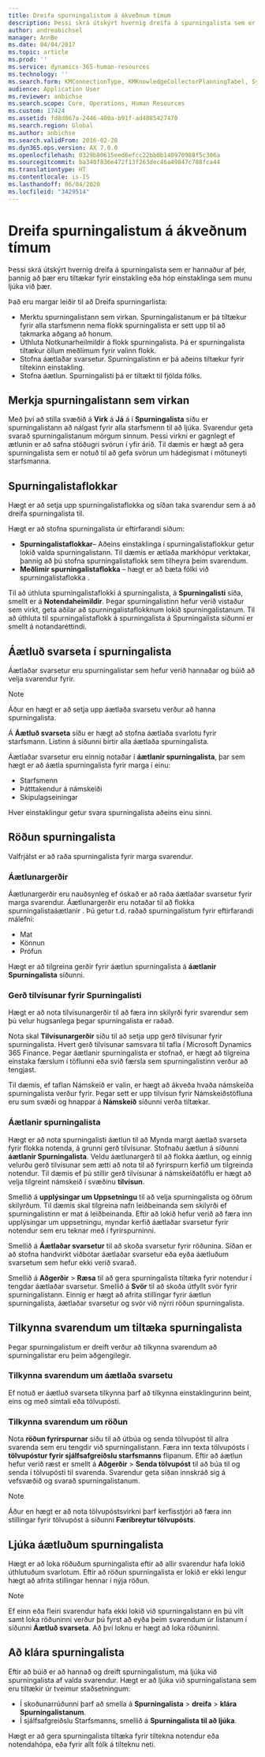 ```yaml
---
title: Dreifa spurningalistum á ákveðnum tímum
description: Þessi skrá útskýrt hvernig dreifa á spurningalista sem er hannaður af þér, þannig að þær eru tiltækar fyrir einstakling eða hóp einstaklinga sem munu ljúka við þær.
author: andreabichsel
manager: AnnBe
ms.date: 04/04/2017
ms.topic: article
ms.prod: ''
ms.service: dynamics-365-human-resources
ms.technology: ''
ms.search.form: KMConnectionType, KMKnowledgeCollectorPlanningTabel, SysEmailParameters, HcmLearningWorkspace
audience: Application User
ms.reviewer: anbichse
ms.search.scope: Core, Operations, Human Resources
ms.custom: 17424
ms.assetid: fd8d867a-2446-400a-b91f-ad4085427470
ms.search.region: Global
ms.author: anbichse
ms.search.validFrom: 2016-02-28
ms.dyn365.ops.version: AX 7.0.0
ms.openlocfilehash: 0329b80615eed6efcc22bb0b140970988f5c306a
ms.sourcegitcommit: ba340f836e472f13f263dec46a49847c788fca44
ms.translationtype: HT
ms.contentlocale: is-IS
ms.lasthandoff: 06/04/2020
ms.locfileid: "3429514"
---
```

# <a name="distribute-and-schedule-questionnaires"></a>Dreifa spurningalistum á ákveðnum tímum

Þessi skrá útskýrt hvernig dreifa á spurningalista sem er hannaður af þér, þannig að þær eru tiltækar fyrir einstakling eða hóp einstaklinga sem munu ljúka við þær. 

Það eru margar leiðir til að Dreifa spurningarlista:

-   Merktu spurningalistann sem virkan. Spurningalistanum er þá tiltækur fyrir alla starfsmenn nema flokk spurningalista er sett upp til að takmarka aðgang að honum.
-   Úthluta Notkunarheilmildir á flokk spurningalista. Þá er spurningalista tiltækur öllum meðlimum fyrir valinn flokk.
-   Stofna áætlaðar svarsetur. Spurningalistinn er þá aðeins tiltækur fyrir tiltekinn einstakling.
-   Stofna áætlun. Spurningalisti þá er tiltækt til fjölda fólks.

## <a name="marking-a-questionnaire-as-active"></a>Merkja spurningalistann sem virkan

Með því að stilla svæðið á **Virk** á **Já** á í **Spurningalista** síðu er spurningalistann að nálgast fyrir alla starfsmenn til að ljúka. Svarendur geta svarað spurningalistanum mörgum sinnum. Þessi virkni er gagnlegt ef ætlunin er að safna stöðugri svörun í yfir árið. Til dæmis er hægt að gera spurningalista sem er notuð til að gefa svörun um hádegismat í mötuneyti starfsmanna.

## <a name="questionnaire-groups"></a>Spurningalistaflokkar

Hægt er að setja upp spurningalistaflokka og síðan taka svarendur sem á að dreifa spurningalista til. 

Hægt er að stofna spurningalista úr eftirfarandi síðum:

-   **Spurningalistaflokkar**– Aðeins einstaklinga í spurningalistaflokkur getur lokið valda spurningalistann. Til dæmis er ætlaða markhópur verktakar, þannig að þú stofna spurningalistaflokk sem tilheyra þeim svarendum.
-   **Meðlimir spurningalistaflokka** – hægt er að bæta fólki við spurningalistaflokka .

Til að úthluta spurningalistaflokki á spurningalista, á **Spurningalisti** síða, smellt er á **Notendaheimildir**. Þegar spurningalistinn hefur verið vistaður sem virkt, geta aðilar að spurningalistaflokknum lokið spurningalistanum. Til að úthluta til spurningalistaflokk á spurningalista á Spurningalista síðunni er smellt á notandaréttindi.

## <a name="planned-answer-sessions-in-a-questionnaire"></a>Áætluð svarseta í spurningalista

Áætlaðar svarsetur eru spurningalistar sem hefur verið hannaðar og búið að velja svarendur fyrir. 

> [!NOTE]
> Áður en hægt er að setja upp áætlaða svarsetu verður að hanna spurningalista. 

Á **Áætluð svarseta** síðu er hægt að stofna áætlaða svarlotu fyrir starfsmann. Listinn á síðunni birtir alla áætlaða spurningalista. 

Áætlaðar svarsetur eru einnig notaðar í **áætlanir spurningalista**, þar sem hægt er að áætla spurningalista fyrir marga í einu:

-   Starfsmenn
-   Þátttakendur á námskeiði
-   Skipulagseiningar

Hver einstaklingur getur svara spurningalista aðeins einu sinni.

## <a name="scheduling-a-questionnaire"></a>Röðun spurningalista

Valfrjálst er að raða spurningalista fyrir marga svarendur.

### <a name="planning-types"></a>Áætlunargerðir

Áætlunargerðir eru nauðsynleg ef óskað er að raða áætlaðar svarsetur fyrir marga svarendur. Áætlunargerðir eru notaðar til að flokka spurningalistaáætlanir . Þú getur t.d. raðað spurningalistum fyrir eftirfarandi málefni:

-   Mat
-   Könnun
-   Prófun

Hægt er að tilgreina gerðir fyrir áætlun spurningalista á **áætlanir Spurningalista** síðunni.

### <a name="reference-types-for-questionnaire"></a>Gerð tilvísunar fyrir Spurningalisti

Hægt er að nota tilvísunargerðir til að færa inn skilyrði fyrir svarendur sem þú velur hugsanlega þegar spurningalista er raðað. 

Nota skal **Tilvísunargerðir** síðu til að setja upp gerð tilvísunar fyrir spurningalista. Hvert gerð tilvísunar samsvara til tafla í Microsoft Dynamics 365 Finance. Þegar áætlanir spurningalista er stofnað, er hægt að tilgreina einstaka færslum í töflunni eða svið færsla sem spurningalistinn verður að tengjast. 

Til dæmis, ef taflan Námskeið er valin, er hægt að ákveða hvaða námskeiða spurningalista verður fyrir. Þegar sett er upp tilvísun fyrir Námskeiðstöfluna eru sum svæði og hnappar á **Námskeið** síðunni verða tiltækar.

### <a name="questionnaire-schedules"></a>Áætlanir spurningalista

Hægt er að nota spurningalisti áætlun til að Mynda margt áætlað svarseta fyrir flokka notenda, á grunni gerð tilvísunar. Stofnaðu áætlun á síðunni **áætlanir Spurningalista**. Veldu áætlunargerð til að flokka áætlun, og einnig velurðu gerð tilvísunar sem ætti að nota til að fyrirspurn kerfið um tilgreinda notendur. Til dæmis ef þú stillir gerð tilvísunar á námskeiðatöflu er hægt að velja tilgreint námskeið í svæðinu **tilvísun**. 

Smellið á **upplýsingar um Uppsetningu** til að velja spurningalista og öðrum skilyrðum. Til dæmis skal tilgreina nafn leiðbeinanda sem skilyrði ef spurningalistinn er mat á leiðbeinanda. Eftir að lokið hefur verið að færa inn upplýsingar um uppsetningu, myndar kerfið áætlaðar svarsetur fyrir notendur sem eru teknar með í fyrirspurninni. 

Smellið á **Áætlaðar svarsetur** til að skoða svarsetur fyrir röðunina. Síðan er að stofna handvirkt viðbótar áætlaðar svarsetur eða eyða áætluðum svarsetum sem hefur ekki verið svarað. 

Smellið á **Aðgerðir** &gt; **Ræsa** til að gera spurningalista tiltæka fyrir notendur í tengdar áætlaðar svarsetur. Smellið á **Svör** til að skoða útfyllt svör fyrir spurningalistann. Einnig er hægt að afrita stillingar fyrir áætlun spurningalista, áætlaðar svarsetur og svör við nýrri röðun spurningalista.

## <a name="notifying-respondents-about-questionnaires-that-are-available-to-them"></a>Tilkynna svarendum um tiltæka spurningalista
Þegar spurningalistum er dreift verður að tilkynna svarendum að spurningalistar eru þeim aðgengilegir. 

### <a name="notifying-respondents-about-a-planned-answer-session"></a>Tilkynna svarendum um áætlaða svarsetu

Ef notuð er áætluð svarseta tilkynna þarf að tilkynna einstaklingurinn beint, eins og með símtali eða tölvupósti.

### <a name="notifying-respondents-about-a-scheduling"></a>Tilkynna svarendum um röðun

Nota **röðun fyrirspurnar** síðu til að útbúa og senda tölvupóst til allra svarenda sem eru tengdir við spurningalistann. Færa inn texta tölvupósts í **tölvupóstur fyrir sjálfsafgreiðslu starfsmanns** flipanum. Eftir að áætlun hefur verið ræst er smellt á **Aðgerðir** &gt; **Senda tölvupóst** til að búa til og senda í tölvupósti til svarenda. Svarendur geta síðan innskráð sig á vefsvæðið og svarað spurningalistanum. 

> [!NOTE]
> Áður en hægt er að nota tölvupóstsvirkni þarf kerfisstjóri að færa inn stillingar fyrir tölvupóst á síðunni **Færibreytur tölvupósts**.

## <a name="ending-a-scheduled-questionnaire"></a>Ljúka áætluðum spurningalista

Hægt er að loka röðuðum spurningalista eftir að allir svarendur hafa lokið úthlutuðum svarlotum. Eftir að röðun spurningalista er lokið er ekki lengur hægt að afrita stillingar hennar í nýja röðun. 

> [!NOTE]
>   Ef einn eða fleiri svarendur hafa ekki lokið við spurningalistann en þú vilt samt loka röðuninni verður þú fyrst að eyða þeim svarendum úr listanum í síðunni **Áætluð svarseta**. Að því loknu er hægt að loka röðuninni.

## <a name="completing-questionnaires"></a>Að klára spurningalista

Eftir að búið er að hannað og dreift spurningalistum, má ljúka við spurningalista af valda svarendur. Hægt er að ljúka við spurningalistana sem eru tiltækir úr tveimur staðsetningum:

-   Í skoðunarrúðunni þarf að smella á **Spurningalista** &gt; **dreifa** &gt; **klára Spurningalistanum**.
-   Í sjálfsafgreiðslu Starfsmanns, smellið á **Spurningalista til að ljúka**.

Hægt er að gera spurningalista tiltæka fyrir tiltekna notendur eða notendahópa, eða fyrir allt fólk á tilteknu neti.


